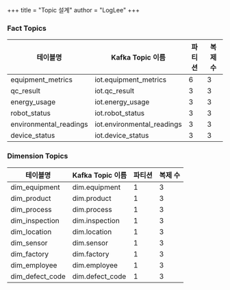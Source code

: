 +++
title = "Topic 설계"
author = "LogLee"
+++

### Fact Topics
테이블명 | Kafka Topic 이름 | 파티션 | 복제 수
-|-|-|-
equipment_metrics | iot.equipment_metrics | 6 |3
qc_result | iot.qc_result | 3 | 3
energy_usage | iot.energy_usage | 3 | 3
robot_status | iot.robot_status | 3 | 3
environmental_readings | iot.environmental_readings | 3 | 3
device_status | iot.device_status | 3 | 3

### Dimension Topics
테이블명 | Kafka Topic 이름 | 파티션 | 복제 수
-|-|-|-
dim_equipment | dim.equipment | 1 | 3
dim_product | dim.product | 1 | 3
dim_process | dim.process | 1 | 3
dim_inspection | dim.inspection | 1 | 3
dim_location | dim.location | 1 | 3
dim_sensor | dim.sensor | 1 | 3
dim_factory | dim.factory | 1 | 3
dim_employee | dim.employee | 1 | 3
dim_defect_code | dim.defect_code | 1 | 3
